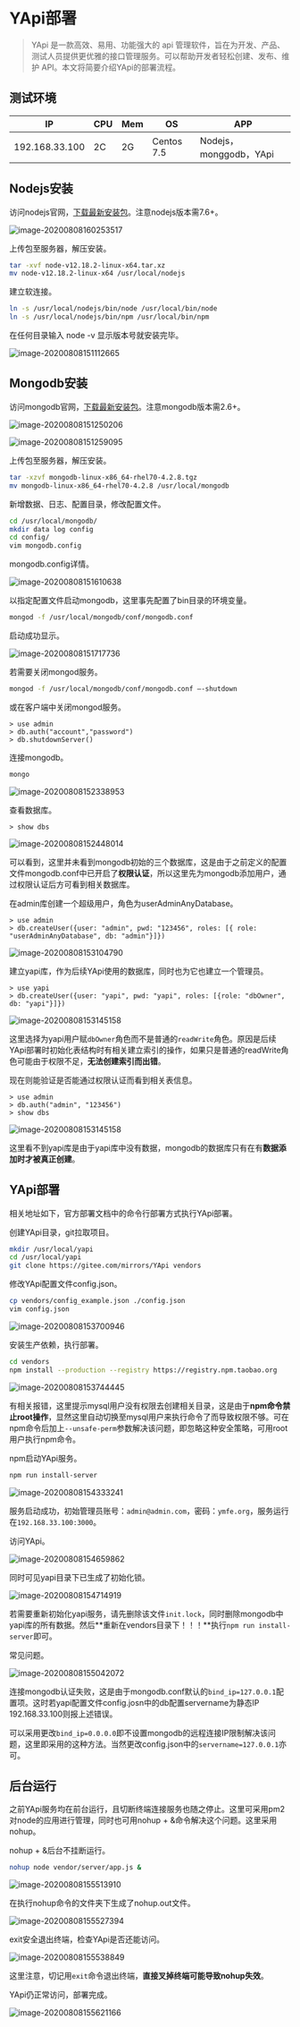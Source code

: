 # YApi部署

>YApi 是一款高效、易用、功能强大的 api 管理软件，旨在为开发、产品、测试人员提供更优雅的接口管理服务。可以帮助开发者轻松创建、发布、维护 API。本文将简要介绍YApi的部署流程。



## 测试环境

| IP             | CPU  | Mem  | OS         | APP                    |
| -------------- | ---- | ---- | ---------- | ---------------------- |
| 192.168.33.100 | 2C   | 2G   | Centos 7.5 | Nodejs，monggodb，YApi |



## Nodejs安装

访问nodejs官网，[下载最新安装包](https://nodejs.org/en/download/)。注意nodejs版本需7.6+。

![image-20200808160253517](./img/image001.png)



上传包至服务器，解压安装。

```bash
tar -xvf node-v12.18.2-linux-x64.tar.xz
mv node-v12.18.2-linux-x64 /usr/local/nodejs
```



建立软连接。

```bash
ln -s /usr/local/nodejs/bin/node /usr/local/bin/node
ln -s /usr/local/nodejs/bin/npm /usr/local/bin/npm
```



在任何目录输入 node -v 显示版本号就安装完毕。

![image-20200808151112665](./img/image002.png)



## Mongodb安装

访问mongodb官网，[下载最新安装包](https://www.mongodb.com/try/download)。注意mongodb版本需2.6+。

![image-20200808151250206](./img/image003.png)



![image-20200808151259095](./img/image004.png)



上传包至服务器，解压安装。

```bash
tar -xzvf mongodb-linux-x86_64-rhel70-4.2.8.tgz
mv mongodb-linux-x86_64-rhel70-4.2.8 /usr/local/mongodb
```



新增数据、日志、配置目录，修改配置文件。

```bash
cd /usr/local/mongodb/
mkdir data log config
cd config/
vim mongodb.config
```



mongodb.config详情。

![image-20200808151610638](./img/image005.png)



以指定配置文件启动mongodb，这里事先配置了bin目录的环境变量。

```bash
mongod -f /usr/local/mongodb/conf/mongodb.conf
```



启动成功显示。

![image-20200808151717736](./img/image006.png)



若需要关闭mongod服务。

```bash
mongod -f /usr/local/mongodb/conf/mongodb.conf –-shutdown
```

或在客户端中关闭mongod服务。

```mongodb
> use admin
> db.auth("account","password")
> db.shutdownServer()
```



连接mongodb。

```bash
mongo
```

![image-20200808152338953](./img/image007.png)



查看数据库。

```mongodb
> show dbs
```

![image-20200808152448014](./img/image008.png)

可以看到，这里并未看到mongodb初始的三个数据库，这是由于之前定义的配置文件mongodb.conf中已开启了**权限认证**，所以这里先为mongodb添加用户，通过权限认证后方可看到相关数据库。



在admin库创建一个超级用户，角色为userAdminAnyDatabase。

```mongodb
> use admin
> db.createUser({user: "admin", pwd: "123456", roles: [{ role: "userAdminAnyDatabase", db: "admin"}]})
```

![image-20200808153104790](./img/image009.png)



建立yapi库，作为后续YApi使用的数据库，同时也为它也建立一个管理员。

```mongodb
> use yapi
> db.createUser({user: "yapi", pwd: "yapi", roles: [{role: "dbOwner", db: "yapi"}]})
```

![image-20200808153145158](./img/image010.png)

这里选择为yapi用户赋`dbOwner`角色而不是普通的`readWrite`角色。原因是后续YApi部署时初始化表结构时有相关建立索引的操作，如果只是普通的readWrite角色可能由于权限不足，**无法创建索引而出错**。



现在则能验证是否能通过权限认证而看到相关表信息。

```mongodb
> use admin
> db.auth("admin", "123456")
> show dbs
```

![image-20200808153145158](./img/image011.png)

这里看不到yapi库是由于yapi库中没有数据，mongodb的数据库只有在有**数据添加时才被真正创建**。



## YApi部署

相关地址如下，官方部署文档中的命令行部署方式执行YApi部署。

[官方部署文档]: https://hellosean1025.github.io/yapi/devops/index.html
[github地址]: https://github.com/YMFE/yapi
[gitee地址]: https://gitee.com/mirrors/YApi



创建YApi目录，git拉取项目。

```bash
mkdir /usr/local/yapi
cd /usr/local/yapi
git clone https://gitee.com/mirrors/YApi vendors
```



修改YApi配置文件config.json。

```bash
cp vendors/config_example.json ./config.json
vim config.json
```

![image-20200808153700946](./img/image012.png)



安装生产依赖，执行部署。

```bash
cd vendors
npm install --production --registry https://registry.npm.taobao.org
```

![image-20200808153744445](./img/image013.png)

有相关报错，这里提示mysql用户没有权限去创建相关目录，这是由于**npm命令禁止root操作**，显然这里自动切换至mysql用户来执行命令了而导致权限不够。可在npm命令后加上`--unsafe-perm`参数解决该问题，即忽略这种安全策略，可用root用户执行npm命令。



npm启动YApi服务。

```bash
npm run install-server
```

![image-20200808154333241](./img/image014.png)

服务启动成功，初始管理员账号：`admin@admin.com`，密码：`ymfe.org`，服务运行在`192.168.33.100:3000`。



访问YApi。

![image-20200808154659862](./img/image015.png)



同时可见yapi目录下已生成了初始化锁。

![image-20200808154714919](./img/image016.png)

若需要重新初始化yapi服务，请先删除该文件`init.lock`，同时删除mongodb中yapi库的所有数据。然后**重新在vendors目录下！！！**执行`npm run install-server`即可。



常见问题。

![image-20200808155042072](./img/image017.png)

连接mongodb认证失败，这是由于mongodb.conf默认的`bind_ip=127.0.0.1`配置项。这时若yapi配置文件config.josn中的db配置servername为静态IP 192.168.33.100则报上述错误。

可以采用更改`bind_ip=0.0.0.0`即不设置mongodb的远程连接IP限制解决该问题，这里即采用的这种方法。当然更改config.json中的`servername=127.0.0.1`亦可。



## 后台运行

之前YApi服务均在前台运行，且切断终端连接服务也随之停止。这里可采用pm2对node的应用进行管理，同时也可用nohup + &命令解决这个问题。这里采用nohup。



nohup + &后台不挂断运行。

```bash
nohup node vendor/server/app.js &
```

![image-20200808155513910](./img/image018.png)



在执行nohup命令的文件夹下生成了nohup.out文件。

![image-20200808155527394](./img/image019.png)



exit安全退出终端，检查YApi是否还能访问。

![image-20200808155538849](./img/image020.png)

这里注意，切记用`exit`命令退出终端，**直接叉掉终端可能导致nohup失效**。



YApi仍正常访问，部署完成。

![image-20200808155621166](./img/image021.png)



















